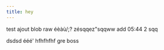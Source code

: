 ```yaml
---
title: hey
---
```

test ajout blob raw éèàù/;? zésqqez"sqqww 
add 05:44 2 sqq

dsdsd
ééé'
hfhfhfhf
gre
boss